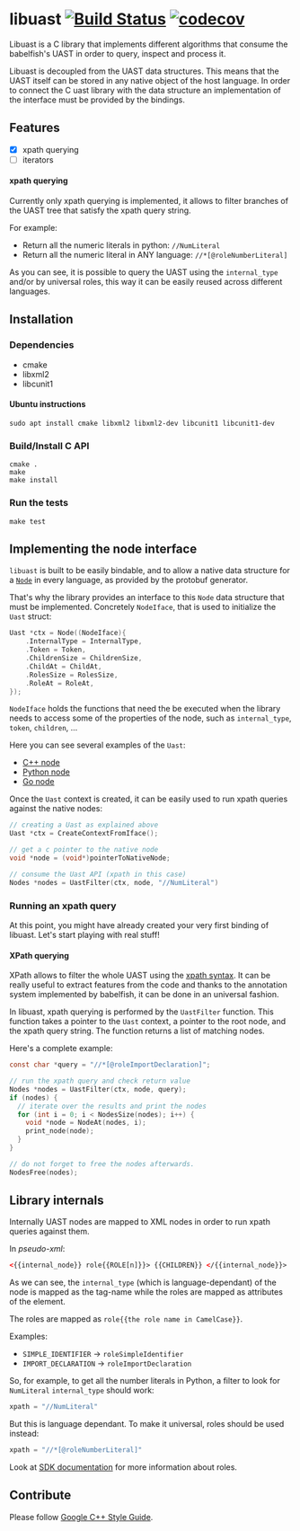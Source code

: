 # libuast [![Build Status](https://travis-ci.org/bblfsh/libuast.svg?branch=master)](https://travis-ci.org/bblfsh/libuast) [![codecov](https://codecov.io/gh/bblfsh/libuast/branch/master/graph/badge.svg)](https://codecov.io/gh/bblfsh/libuast)

Libuast is a C library that implements different algorithms that consume the babelfish's UAST in order to query, inspect and process it.

Libuast is decoupled from the UAST data structures. This means that the UAST itself can be stored in any native object of the host language. In order to connect the C uast library with the data structure an implementation of the interface must be provided by the bindings.

## Features

- [x] xpath querying
- [ ] iterators

#### xpath querying

Currently only xpath querying is implemented, it allows to filter branches of the UAST tree that satisfy the xpath query string.

For example:

- Return all the numeric literals in python: `//NumLiteral`
- Return all the numeric literal in ANY language: `//*[@roleNumberLiteral]`

As you can see, it is possible to query the UAST using the `internal_type` and/or by universal roles, this way it can be easily reused across different languages.

## Installation

### Dependencies

- cmake
- libxml2
- libcunit1

#### Ubuntu instructions

```
sudo apt install cmake libxml2 libxml2-dev libcunit1 libcunit1-dev
```


### Build/Install C API

```
cmake .
make
make install
```

### Run the tests

```
make test
```

## Implementing the node interface

`libuast` is built to be easily bindable,
and to allow a native data structure for a [`Node`](https://godoc.org/github.com/bblfsh/sdk/uast#Node) in every language,
as provided by the protobuf generator.

That's why the library provides an interface to this `Node` data structure that must be implemented.
Concretely `NodeIface`, that is used to initialize the `Uast` struct:

```c
Uast *ctx = Node((NodeIface){
    .InternalType = InternalType,
    .Token = Token,
    .ChildrenSize = ChildrenSize,
    .ChildAt = ChildAt,
    .RolesSize = RolesSize,
    .RoleAt = RoleAt,
});
```

`NodeIface` holds the functions that need the be executed when the library needs to access some of the properties of the node, such as `internal_type`, `token`, `children`, ...

Here you can see several examples of the `Uast`:
- [C++ node](https://github.com/bblfsh/libuast/blob/master/tests/mock-node.h)
- [Python node](https://github.com/bblfsh/client-python/blob/master/bblfsh/pyuast.c)
- [Go node](https://github.com/bblfsh/client-go/blob/master/bindings.h)

Once the `Uast` context is created, it can be easily used to run xpath queries against the native nodes:

```c
// creating a Uast as explained above
Uast *ctx = CreateContextFromIface();

// get a c pointer to the native node
void *node = (void*)pointerToNativeNode;

// consume the Uast API (xpath in this case)
Nodes *nodes = UastFilter(ctx, node, "//NumLiteral")
```

### Running an xpath query

At this point, you might have already created your very first binding of libuast. Let's start playing with real stuff!

#### XPath querying

XPath allows to filter the whole UAST using the [xpath syntax](https://www.w3.org/TR/xpath/). It can be really useful to extract features from the code and thanks to the annotation system implemented by babelfish, it can be done in an universal fashion.


In libuast, xpath querying is performed by the `UastFilter` function. This function takes a pointer to the `Uast` context, a pointer to the root node, and the xpath query string.
The function returns a list of matching nodes.

Here's a complete example:
```c
const char *query = "//*[@roleImportDeclaration]";

// run the xpath query and check return value
Nodes *nodes = UastFilter(ctx, node, query);
if (nodes) {
  // iterate over the results and print the nodes
  for (int i = 0; i < NodesSize(nodes); i++) {
    void *node = NodeAt(nodes, i);
    print_node(node);
  }
}

// do not forget to free the nodes afterwards.
NodesFree(nodes);
```

## Library internals

Internally UAST nodes are mapped to XML nodes in order to run xpath queries against them.

In _pseudo-xml_:

```xml
<{{internal_node}} role{{ROLE[n]}}> {{CHILDREN}} </{{internal_node}}>
```

As we can see, the `internal_type` (which is language-dependant) of the node is mapped as the tag-name while the roles are mapped as attributes of the element.

The roles are mapped as `role{{the role name in CamelCase}}`.

Examples:

  - `SIMPLE_IDENTIFIER`   -> `roleSimpleIdentifier`
  - `IMPORT_DECLARATION`  -> `roleImportDeclaration`


So, for example, to get all the number literals in Python, a filter to look for `NumLiteral` `internal_type` should work:

```python
xpath = "//NumLiteral"
```

But this is language dependant. To make it universal, roles should be used instead:

```python
xpath = "//*[@roleNumberLiteral]"
```

Look at [SDK documentation](https://godoc.org/github.com/bblfsh/sdk/uast#Role) for more information about roles.

## Contribute

Please follow [Google C++ Style Guide](https://google.github.io/styleguide/cppguide.html).
